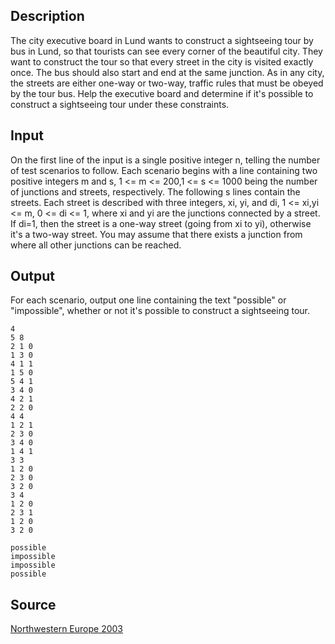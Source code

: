 <h2>Description</h2><p>The city executive board in Lund wants to construct a sightseeing tour by bus in Lund, so that tourists can see every corner of the beautiful city. They want to construct the tour so that every street in the city is visited exactly once. The bus should also start and end at the same junction. As in any city, the streets are either one-way or two-way, traffic rules that must be obeyed by the tour bus. Help the executive board and determine if it's possible to construct a sightseeing tour under these constraints.</p><h2>Input</h2><p>On the first line of the input is a single positive integer n, telling the number of test scenarios to follow. Each scenario begins with a line containing two positive integers m and s, 1 &lt;= m &lt;= 200,1 &lt;= s &lt;= 1000 being the number of junctions and streets, respectively. The following s lines contain the streets. Each street is described with three integers, xi, yi, and di, 1 &lt;= xi,yi &lt;= m, 0 &lt;= di &lt;= 1, where xi and yi are the junctions connected by a street. If di=1, then the street is a one-way street (going from xi to yi), otherwise it's a two-way street. You may assume that there exists a junction from where all other junctions can be reached.</p><h2>Output</h2><p>For each scenario, output one line containing the text "possible" or "impossible", whether or not it's possible to construct a sightseeing tour.</p><pre><code class="language-input1">4
5 8
2 1 0
1 3 0
4 1 1
1 5 0
5 4 1
3 4 0
4 2 1
2 2 0
4 4
1 2 1
2 3 0
3 4 0
1 4 1
3 3
1 2 0
2 3 0
3 2 0
3 4
1 2 0
2 3 1
1 2 0
3 2 0</code></pre><pre><code class="language-output1">possible
impossible
impossible
possible</code></pre><h2>Source</h2><a href="searchproblem?field=source&amp;key=Northwestern+Europe+2003">Northwestern Europe 2003</a>